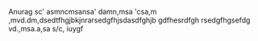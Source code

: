 Anurag
sc'
asmncmsansa'
 damn,msa
 'csa,m
,mvd.dm,dsedtfhgjbkjnrarsedgfhjsdasdfghjb
gdfhesrdfgh
rsedgfhgsefdg
vd.,msa.a,sa
s/c,
iuygf
